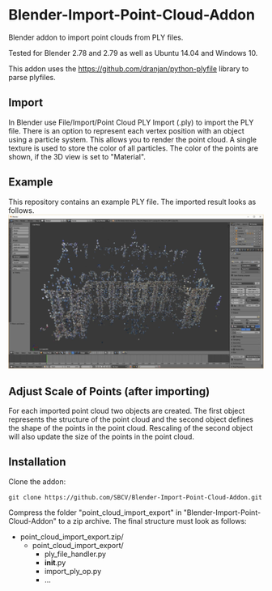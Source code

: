 # Blender-Import-Point-Cloud-Addon
Blender addon to import point clouds from PLY files.

Tested for Blender 2.78 and 2.79 as well as Ubuntu 14.04 and Windows 10.

This addon uses the https://github.com/dranjan/python-plyfile library to parse plyfiles.

## Import
In Blender use File/Import/Point Cloud PLY Import (.ply) to import the PLY file. 
There is an option to represent each vertex position with an object using a particle system. This allows you to render the point cloud. A single texture is used to store the color of all particles. The color of the points are shown, if the 3D view is set to "Material".


## Example
This repository contains an example PLY file. The imported result looks as follows.
![alt text](https://github.com/SBCV/Blender-Import-Point-Cloud-Addon/blob/master/import_ply.jpg)

## Adjust Scale of Points (after importing)
For each imported point cloud two objects are created. The first object represents the structure of the point cloud and the second object defines the shape of the points in the point cloud. Rescaling of the second object will also update the size of the points in the point cloud.

## Installation
Clone the addon:
```
git clone https://github.com/SBCV/Blender-Import-Point-Cloud-Addon.git
```
Compress the folder "point_cloud_import_export" in "Blender-Import-Point-Cloud-Addon" to a zip archive. 
The final structure must look as follows:
- point_cloud_import_export.zip/  
	- point_cloud_import_export/  
		- ply_file_handler.py  
		- __init__.py  
		- import_ply_op.py  
		- ...  


